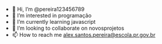 - 👋 Hi, I’m @pereira123456789
- 👀 I’m interested in programação
- 🌱 I’m currently learning javascript
- 💞️ I’m looking to collaborate on novosprojetos
- 📫 How to reach me alex.santos.pereira@escola.pr.gov.br

<!---
pereira123456789/pereira123456789 is a ✨ special ✨ repository because its `README.md` (this file) appears on your GitHub profile.
You can click the Preview link to take a look at your changes.
--->
